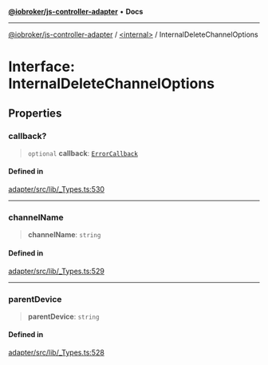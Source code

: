 [**@iobroker/js-controller-adapter**](../../README.md) • **Docs**

***

[@iobroker/js-controller-adapter](../../globals.md) / [\<internal\>](../README.md) / InternalDeleteChannelOptions

# Interface: InternalDeleteChannelOptions

## Properties

### callback?

> `optional` **callback**: [`ErrorCallback`](../type-aliases/ErrorCallback.md)

#### Defined in

[adapter/src/lib/\_Types.ts:530](https://github.com/ioBroker/ioBroker.js-controller/blob/98c8e13a2785a2eeac3b3ee2a60dcd41754c14ad/packages/adapter/src/lib/_Types.ts#L530)

***

### channelName

> **channelName**: `string`

#### Defined in

[adapter/src/lib/\_Types.ts:529](https://github.com/ioBroker/ioBroker.js-controller/blob/98c8e13a2785a2eeac3b3ee2a60dcd41754c14ad/packages/adapter/src/lib/_Types.ts#L529)

***

### parentDevice

> **parentDevice**: `string`

#### Defined in

[adapter/src/lib/\_Types.ts:528](https://github.com/ioBroker/ioBroker.js-controller/blob/98c8e13a2785a2eeac3b3ee2a60dcd41754c14ad/packages/adapter/src/lib/_Types.ts#L528)
